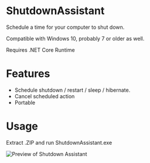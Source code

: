 # ShutdownAssistant

Schedule a time for your computer to shut down.

Compatible with Windows 10, probably 7 or older as well.

Requires .NET Core Runtime

# Features
* Schedule shutdown / restart / sleep / hibernate.
* Cancel scheduled action
* Portable

# Usage
Extract .ZIP and run ShutdownAssistant.exe

![Preview of Shutdown Assistant](https://i.postimg.cc/Vst6P1yJ/Annotation-2020-03-08-115349.png)
